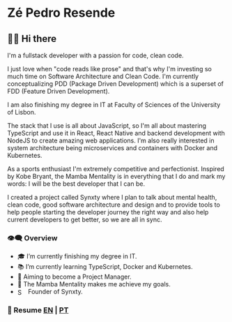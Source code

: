 # Zé Pedro Resende

## 👋🏼 Hi there

I'm a fullstack developer with a passion for code, clean code.

I just love when "code reads like prose" and that's why I'm investing so much time on Software Architecture and Clean Code. I'm currently conceptualizing PDD (Package Driven Development) which is a superset of FDD (Feature Driven Development).

I am also finishing my degree in IT at Faculty of Sciences of the University of Lisbon.

The stack that I use is all about JavaScript, so I'm all about mastering TypeScript and use it in React, React Native and backend development with NodeJS to create amazing web applications. I'm also really interested in system architecture being microservices and containers with Docker and Kubernetes.

As a sports enthusiast I'm extremely competitive and perfectionist. Inspired by Kobe Bryant, the Mamba Mentality is in everything that I do and mark my words: I will be the best developer that I can be.

I created a project called Synxty where I plan to talk about mental health, clean code, good software architecture and design and to provide tools to help people starting the developer journey the right way and also help current developers to get better, so we are all in sync.

### 👁️‍🗨️ Overview

- 🎓 I’m currently finishing my degree in IT.
- 📚 I’m currently learning TypeScript, Docker and Kubernetes.
- 🎯 Aiming to become a Project Manager.
- 🐍 The Mamba Mentality makes me achieve my goals.
- <img alt="Synxty" width="16px" align="center" src="https://avatars1.githubusercontent.com/u/68447417?s=200&v=4" /> &nbsp;Founder of Synxty.

### 📜 Resume [EN](https://github.com/tiddal/tiddal/blob/master/resume/zepedroresende_resume_EN.pdf) | [PT](https://github.com/tiddal/tiddal/blob/master/resume/zepedroresende_resume_PT.pdf)
